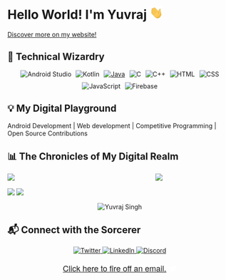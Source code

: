 # Hello World! I'm Yuvraj <img src="https://github.com/Qomfortzone/Qomfortzone/blob/main/Resources/Hi.gif" width="30">
<a href="https://qomfortzone.github.io">Discover more on my website!</a>

## 🚀 Technical Wizardry

<div style="display: flex; justify-content: center; gap: 10px; flex-wrap: wrap;">
  <a href="https://developer.android.com/studio" style="text-decoration: none;">
    <img src="https://img.shields.io/badge/Android%20Studio-3DDC84?style=for-the-badge&logo=android-studio&logoColor=white" alt="Android Studio">
  </a>
  <a href="https://kotlinlang.org/" style="text-decoration: none;">
    <img src="https://img.shields.io/badge/Kotlin-0095D5?style=for-the-badge&logo=kotlin&logoColor=white" alt="Kotlin">
  </a>
  <a href="https://www.java.com/">
  <img src="https://img.shields.io/badge/Java-007396?style=for-the-badge&logo=java&logoColor=white" alt="Java">
  </a>
  <a href="https://en.cppreference.com/" style="text-decoration: none;">
    <img src="https://img.shields.io/badge/C-A8B9CC?style=for-the-badge&logo=c&logoColor=white" alt="C">
  </a>
  <a href="https://www.cplusplus.com/" style="text-decoration: none;">
    <img src="https://img.shields.io/badge/C++-00599C?style=for-the-badge&logo=c%2B%2B&logoColor=white" alt="C++">
  </a>
  <a href="https://developer.mozilla.org/en-US/docs/Web/HTML" style="text-decoration: none;">
    <img src="https://img.shields.io/badge/HTML-E34F26?style=for-the-badge&logo=html5&logoColor=white" alt="HTML">
  </a>
  <a href="https://developer.mozilla.org/en-US/docs/Web/CSS" style="text-decoration: none;">
    <img src="https://img.shields.io/badge/CSS-1572B6?style=for-the-badge&logo=css3&logoColor=white" alt="CSS">
  </a>
  <a href="https://developer.mozilla.org/en-US/docs/Web/JavaScript" style="text-decoration: none;">
    <img src="https://img.shields.io/badge/JavaScript-F7DF1E?style=for-the-badge&logo=javascript&logoColor=white" alt="JavaScript">
  </a>
  <a href="https://firebase.google.com/" style="text-decoration: none;">
    <img src="https://img.shields.io/badge/Firebase-FFCA28?style=for-the-badge&logo=firebase&logoColor=white" alt="Firebase">
  </a>
</div>

## 💡 My Digital Playground

Android Development | Web development | Competitive Programming | Open Source Contributions

## 📊 The Chronicles of My Digital Realm

<p align="center">
  <img align="left" width="35%" src="https://github.com/Qomfortzone/Qomfortzone/blob/main/Resources/tkthao219-bubududu.gif">
  <img width="48%" src="https://github-readme-stats.vercel.app/api/top-langs/?username=Qomfortzone&show_icons=true&theme=highcontrast">
  <!-- <img width="48%%" src="https://stats.quine.sh/qomfortzone/github?theme=dark"> -->
</p>
<p align="left">
  <img  src="https://github-readme-stats.vercel.app/api?username=Qomfortzone&show_icons=true&theme=highcontrast" width="48%">
  <img src="https://github-readme-streak-stats.herokuapp.com/?user=Qomfortzone&theme=highcontrast" width="48%">
</p>



<p align="center"> <img src="https://komarev.com/ghpvc/?username=qomfortzone&label=Profile%20views&color=0e75b6&style=flat" alt="Yuvraj Singh" /> </p>

## 📬 Connect with the Sorcerer

<p align="center">
  <a href="https://twitter.com/yuvrajsinghgmx" rel="nofollow">
    <img alt="Twitter" src="https://img.shields.io/badge/Twitter-1DA1F2?style=for-the-badge&logo=Twitter&logoColor=white">
  </a>
  <a href="https://www.linkedin.com/in/Qomfortzone/" rel="nofollow">
    <img alt="LinkedIn" src="https://img.shields.io/badge/LinkedIn-0077B5?style=for-the-badge&logo=LinkedIn&logoColor=white">
  </a>
  <a href="https://discord.com/users/qomfortzone" rel="nofollow">
    <img alt="Discord" src="https://img.shields.io/badge/Discord-5865F2?style=for-the-badge&logo=Discord&logoColor=white">
  </a>
</p>

<p align="center" class="classy-sentence" style="font-family: 'Helvetica Neue', Helvetica, Arial, sans-serif; font-size: 18px; color: #ffffff;"><a href="mailto:qomfortzone@gmail.com">Click here to fire off an email.</a> 🕊️</p>
